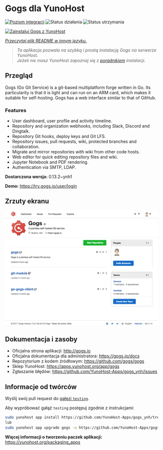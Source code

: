 <!--
To README zostało automatycznie wygenerowane przez <https://github.com/YunoHost/apps/tree/master/tools/readme_generator>
Nie powinno być ono edytowane ręcznie.
-->

# Gogs dla YunoHost

[![Poziom integracji](https://apps.yunohost.org/badge/integration/gogs)](https://ci-apps.yunohost.org/ci/apps/gogs/)
![Status działania](https://apps.yunohost.org/badge/state/gogs)
![Status utrzymania](https://apps.yunohost.org/badge/maintained/gogs)

[![Zainstaluj Gogs z YunoHost](https://install-app.yunohost.org/install-with-yunohost.svg)](https://install-app.yunohost.org/?app=gogs)

*[Przeczytaj plik README w innym języku.](./ALL_README.md)*

> *Ta aplikacja pozwala na szybką i prostą instalację Gogs na serwerze YunoHost.*  
> *Jeżeli nie masz YunoHost zapoznaj się z [poradnikiem](https://yunohost.org/install) instalacji.*

## Przegląd

Gogs (Go Git Service) is a git-based multiplatform forge written in Go. Its particularity is that it is light and can run on an ARM card, which makes it suitable for self-hosting. Gogs has a web interface similar to that of GitHub.

### Features

- User dashboard, user profile and activity timeline.
- Repository and organization webhooks, including Slack, Discord and Dingtalk.
- Repository Git hooks, deploy keys and Git LFS.
- Repository issues, pull requests, wiki, protected branches and collaboration.
- Migrate and mirror repositories with wiki from other code hosts.
- Web editor for quick editing repository files and wiki.
- Jupyter Notebook and PDF rendering.
- Authentication via SMTP, LDAP.


**Dostarczona wersja:** 0.13.2~ynh1

**Demo:** <https://try.gogs.io/user/login>

## Zrzuty ekranu

![Zrzut ekranu z Gogs](./doc/screenshots/screenshot.png)

## Dokumentacja i zasoby

- Oficjalna strona aplikacji: <http://gogs.io>
- Oficjalna dokumentacja dla administratora: <https://gogs.io/docs>
- Repozytorium z kodem źródłowym: <https://github.com/gogs/gogs>
- Sklep YunoHost: <https://apps.yunohost.org/app/gogs>
- Zgłaszanie błędów: <https://github.com/YunoHost-Apps/gogs_ynh/issues>

## Informacje od twórców

Wyślij swój pull request do [gałęzi `testing`](https://github.com/YunoHost-Apps/gogs_ynh/tree/testing).

Aby wypróbować gałąź `testing` postępuj zgodnie z instrukcjami:

```bash
sudo yunohost app install https://github.com/YunoHost-Apps/gogs_ynh/tree/testing --debug
lub
sudo yunohost app upgrade gogs -u https://github.com/YunoHost-Apps/gogs_ynh/tree/testing --debug
```

**Więcej informacji o tworzeniu paczek aplikacji:** <https://yunohost.org/packaging_apps>
